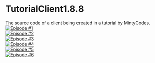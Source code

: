 # TutorialClient1.8.8
The source code of a client being created in a tutorial by MintyCodes.<br>
[![Episode #1](http://mintyplays.com/mintycodes/thumbnail1.png)](https://www.youtube.com/watch?v=OOrVK6s1wrM)<br>
[![Episode #2](http://mintyplays.com/mintycodes/thumbnail2.png)](https://www.youtube.com/watch?v=RPWnwrbIRzw)<br>
[![Episode #3](http://mintyplays.com/mintycodes/thumbnail3.png)](https://www.youtube.com/watch?v=ZwT7ax4X3lo)<br>
[![Episode #4](http://mintyplays.com/mintycodes/thumbnail4.png)](https://www.youtube.com/watch?v=N4doza1_XLo)<br>
[![Episode #5](http://mintyplays.com/mintycodes/thumbnail4.png)](https://www.youtube.com/watch?v=lhEzBWNP3hE)<br>
[![Episode #6](http://mintyplays.com/mintycodes/thumbnail4.png)](https://www.youtube.com/watch?v=6VKopTfCu-w)
